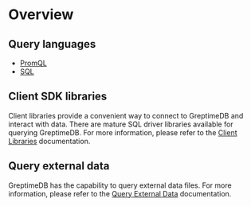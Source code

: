 # Overview

## Query languages

- [PromQL](./promql.md)
- [SQL](./sql.md)

## Client SDK libraries

Client libraries provide a convenient way to connect to GreptimeDB and interact with data.
There are mature SQL driver libraries available for querying GreptimeDB.
For more information, please refer to the [Client Libraries](/user-guide/client-libraries/overview.md) documentation.

## Query external data

GreptimeDB has the capability to query external data files. For more information, please refer to the [Query External Data](./query-external-data.md) documentation.
